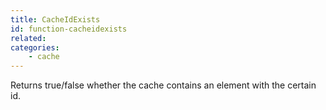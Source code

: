 ```yaml
---
title: CacheIdExists
id: function-cacheidexists
related:
categories:
    - cache
---
```


Returns true/false whether the cache contains an element with the certain id.
